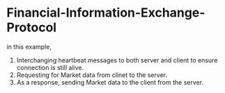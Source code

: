 # Financial-Information-Exchange-Protocol

in this example,
1) Interchanging heartbeat messages to both server and client to ensure connection is still alive.
2) Requesting for Market data from clinet to the server.
3) As a response, sending Market data to the client from the server. 
